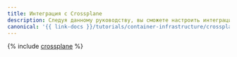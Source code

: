 ```yaml
---
title: Интеграция с Crossplane
description: Следуя данному руководству, вы сможете настроить интеграцию с Crossplane.
canonical: '{{ link-docs }}/tutorials/container-infrastructure/сrossplane'
---
```


{% include [сrossplane](../../../_tutorials/k8s/сrossplane.md) %}